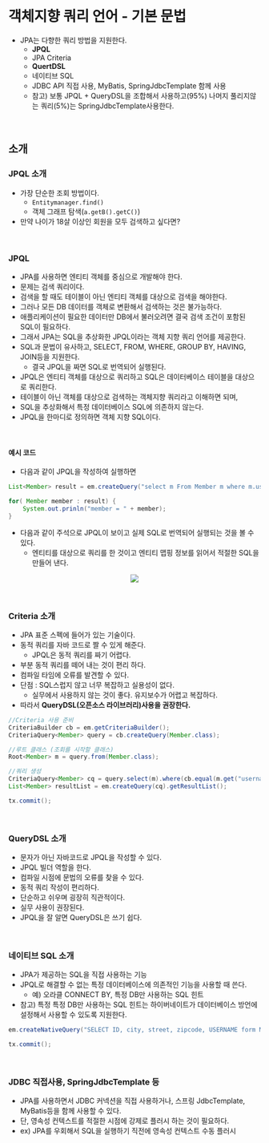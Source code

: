 # 객체지향 쿼리 언어 - 기본 문법
- JPA는 다향한 쿼리 방법을 지원한다.
    * **JPQL**
    * JPA Criteria
    * **QuertDSL**
    * 네이티브 SQL
    * JDBC API 직접 사용, MyBatis, SpringJdbcTemplate 함께 사용
    * 참고) 보통 JPQL + QueryDSL을 조합해서 사용하고(95%) 나머지 풀리지않는 쿼리(5%)는 SpringJdbcTemplate사용한다.
<br>

## 소개 

### JPQL 소개
- 가장 단순한 조회 방법이다.
    * `Entitymanager.find()`
    * 객체 그래프 탐색(`a.getB().getC()`)
- 만약 나이가 18살 이상인 회원을 모두 검색하고 싶다면?
<br>

### JPQL
- JPA를 사용하면 엔티티 객체를 중심으로 개발해야 한다. 
- 문제는 검색 쿼리이다.
- 검색을 할 때도 테이블이 아닌 엔티티 객체를 대상으로 검색을 해야한다.
- 그러나 모든 DB 데이터를 객체로 변환해서 검색하는 것은 불가능하다.
- 애플리케이션이 필요한 데이터만 DB에서 불러오려면 결국 검색 조건이 포함된 SQL이 필요하다.
- 그래서 JPA는 SQL을 추상화한 JPQL이라는 객체 지향 쿼리 언어를 제공한다.
- SQL과 문법이 유사하고, SELECT, FROM, WHERE, GROUP BY, HAVING, JOIN등을 지원한다.
    * 결국 JPQL을 짜면 SQL로 번역되어 실행된다.
- JPQL은 엔티티 객체를 대상으로 쿼리하고 SQL은 데이터베이스 테이블을 대상으로 쿼리한다.
- 테이블이 아닌 객체를 대상으로 검색하는 객체지향 쿼리라고 이해하면 되며,
- SQL을 추상화해서 특정 데이터베이스 SQL에 의존하지 않는다.
- JPQL을 한마디로 정의하면 객체 지향 SQL이다.
<br>

#### 예시 코드
- 다음과 같이 JPQL을 작성하여 실행하면
```java
List<Member> result = em.createQuery("select m From Member m where m.username like '%kim%'", Member.class).getResultList();

for( Member member : result) {
    System.out.prinln("member = " + member);
}
```
- 다음과 같이 주석으로 JPQL이 보이고 실제 SQL로 번역되어 실행되는 것을 볼 수 있다.
    * 엔티티를 대상으로 쿼리를 한 것이고 엔티티 맵핑 정보를 읽어서 적절한 SQL을 만들어 낸다.
<p align="center"><img src = "https://github.com/qlalzl9/TIL/blob/master/JPA/img/JPA_JPQL1_1.jpg"></p>

<br>

### Criteria 소개
- JPA 표준 스펙에 들어가 있는 기술이다.
- 동적 쿼리를 자바 코드로 짤 수 있게 해준다.
    * JPQL은 동적 쿼리를 짜기 어렵다.
- 부분 동적 쿼리를 떼어 내는 것이 편리 하다.
- 컴파일 타임에 오류를 발견할 수 있다.
- 단점 : SQL스럽지 않고 너무 복잡하고 실용성이 없다.
    * 실무에서 사용하지 않는 것이 좋다. 유지보수가 어렵고 복잡하다.
- 따라서 **QueryDSL(오픈소스 라이브러리)사용을 권장한다.**
```java
//Criteria 사용 준비
CriteriaBuilder cb = em.getCriteriaBuilder();
CriteriaQuery<Member> query = cb.createQuery(Member.class);

//루트 클래스 (조회를 시작할 클래스)
Root<Member> m = query.from(Member.class);

//쿼리 생성
CriteriaQuery<Member> cq = query.select(m).where(cb.equal(m.get("username"), "kim"));
List<Member> resultList = em.createQuery(cq).getResultList();

tx.commit();
```
<br>

### QueryDSL 소개
- 문자가 아닌 자바코드로 JPQL을 작성할 수 있다.
- JPQL 빌더 역할을 한다.
- 컴파일 시점에 문법의 오류를 찾을 수 있다.
- 동적 쿼리 작성이 편리하다.
- 단순하고 쉬우며 굉장히 직관적이다.
- 실무 사용이 권장된다.
- JPQL을 잘 알면 QueryDSL은 쓰기 쉽다.
<br>

### 네이티브 SQL 소개
- JPA가 제공하는 SQL을 직접 사용하는 기능
- JPQL로 해결할 수 없는 특정 데이터베이스에 의존적인 기능을 사용할 때 쓴다. 
    * 예) 오라클 CONNECT BY, 특정 DB만 사용하는 SQL 힌트
- 참고) 특정 특정 DB만 사용하는 SQL 힌트는 하이버네이트가 데이터베이스 방언에 설정해서 사용할 수 있도록 지원한다.
```java
em.createNativeQuery("SELECT ID, city, street, zipcode, USERNAME form MEMBER").getResultList();

tx.commit();
```
<br>

### JDBC 직접사용, SpringJdbcTemplate 등
- JPA를 사용하면서 JDBC 커넥션을 직접 사용하거나, 스프링 JdbcTemplate, MyBatis등을 함께 사용할 수 있다.
- 단, 영속성 컨텍스트를 적절한 시점에 강제로 플러시 하는 것이 필요하다.
- ex) JPA를 우회해서 SQL을 실행하기 직전에 영속성 컨텍스트 수동 플러시
<br>
